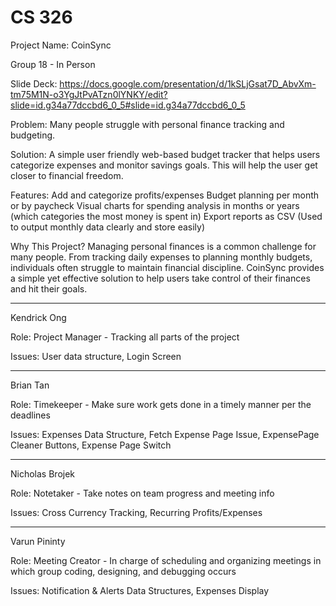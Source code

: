 # CS 326
Project Name: CoinSync
 
Group 18 - In Person

Slide Deck: https://docs.google.com/presentation/d/1kSLjGsat7D_AbvXm-tm75M1N-o3YgJtPvATzn0lYNKY/edit?slide=id.g34a77dccbd6_0_5#slide=id.g34a77dccbd6_0_5

Problem: Many people struggle with personal finance tracking and budgeting.

Solution: A simple user friendly web-based budget tracker that helps users categorize expenses and monitor savings goals. This will help the user get closer to financial freedom. 

Features:
Add and categorize profits/expenses
Budget planning per month or by paycheck
Visual charts for spending analysis in months or years (which categories the most money is spent in)
Export reports as CSV (Used to output monthly data clearly and store easily)

Why This Project? 
Managing personal finances is a common challenge for many people. From tracking daily expenses to planning monthly budgets, individuals often struggle to maintain financial discipline. CoinSync provides a simple yet effective solution to help users take control of their finances and hit their goals.
<hr>

Kendrick Ong

Role: Project Manager - Tracking all parts of the project

Issues: User data structure, Login Screen

<hr>

Brian Tan

Role: Timekeeper - Make sure work gets done in a timely manner per the deadlines

Issues: Expenses Data Structure, Fetch Expense Page Issue, ExpensePage Cleaner Buttons, Expense Page Switch

<hr>

Nicholas Brojek

Role: Notetaker - Take notes on team progress and meeting info
 
Issues: Cross Currency Tracking, Recurring Profits/Expenses

<hr>

Varun Pininty

Role: Meeting Creator - In charge of scheduling and organizing meetings in which group coding, designing, and debugging occurs

Issues: Notification & Alerts Data Structures, Expenses Display
